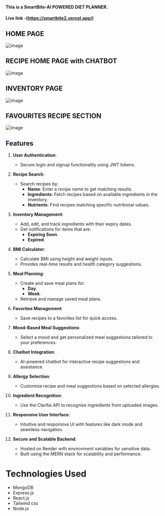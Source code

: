 #### This is a SmartBite-AI POWERED DIET PLANNER.
#### Live link -(https://smartbite2.vercel.app/)

## HOME PAGE
![image](https://github.com/user-attachments/assets/865556bd-4df7-420f-96ea-9ede8aace33a)


## RECIPE HOME PAGE with CHATBOT
![image](https://github.com/user-attachments/assets/8dae7bd2-d593-4457-b0b4-a60db0ad0465)


## INVENTORY PAGE
![image](https://github.com/user-attachments/assets/455e0541-7dd8-4c24-a07a-bf75f35d205c)


## FAVOURITES RECIPE SECTION
![image](https://github.com/user-attachments/assets/22e4a7fa-3860-4c85-9251-5272d61f27a0)




## Features
1. **User Authentication**:  
   - Secure login and signup functionality using JWT tokens.  

2. **Recipe Search**:  
   - Search recipes by:
     - **Name**: Enter a recipe name to get matching results.  
     - **Ingredients**: Fetch recipes based on available ingredients in the inventory.  
     - **Nutrients**: Find recipes matching specific nutritional values.  

3. **Inventory Management**:  
   - Add, edit, and track ingredients with their expiry dates.  
   - Get notifications for items that are:
     - **Expiring Soon**.  
     - **Expired**.  

4. **BMI Calculator**:  
   - Calculate BMI using height and weight inputs.  
   - Provides real-time results and health category suggestions.  

5. **Meal Planning**:  
   - Create and save meal plans for:
     - **Day**.  
     - **Week**.  
   - Retrieve and manage saved meal plans.  

6. **Favorites Management**:  
   - Save recipes to a favorites list for quick access.  

7. **Mood-Based Meal Suggestions**:  
   - Select a mood and get personalized meal suggestions tailored to your preferences.  

8. **Chatbot Integration**:  
   - AI-powered chatbot for interactive recipe suggestions and assistance.  

9. **Allergy Selection**:  
   - Customize recipe and meal suggestions based on selected allergies.  

10. **Ingredient Recognition**:  
    - Use the Clarifai API to recognize ingredients from uploaded images.  

11. **Responsive User Interface**:  
    - Intuitive and responsive UI with features like dark mode and seamless navigation.  

12. **Secure and Scalable Backend**:  
    - Hosted on Render with environment variables for sensitive data.  
    - Built using the MERN stack for scalability and performance.  



# Technologies Used
 - MongoDB
 - Express.js
 - React.js
 - Tailwind css
 - Node.js
 
